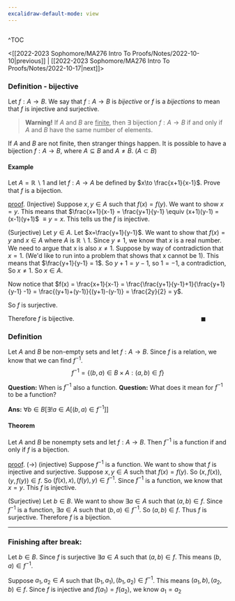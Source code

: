 ```yaml
---
excalidraw-default-mode: view
---
```



```toc

```

^TOC

<[[2022-2023 Sophomore/MA276 Intro To Proofs/Notes/2022-10-10|previous]] | [[2022-2023 Sophomore/MA276 Intro To Proofs/Notes/2022-10-17|next]]>

### Definition - bijective
Let $f:A\to B$. We say that $f:A\to B$ is *bijective* or $f$ is a *bijections* to mean that $f$ is injective and surjective.

> **Warning!** If $A$ and $B$ are <u>finite</u>, then $\exists$ bijection $f:A\to B$ if and only if $A$ and $B$ have the same number of elements.

If $A$ and $B$ are not finite, then stranger things happen. It is possible to have a bijection $f:A\to B$, where $A\subseteq B$ and $A\neq B$. $(A\subset B)$



#### Example
Let $A = \mathbb{R}\backslash{1}$ and let $f:A\to A$ be defined by $x\to \frac{x+1}{x-1}$. Prove that $f$ is a bijection.

<u>proof</u>. (Injective) Suppose $x,y \in A$ such that $f(x)=f(y)$. We want to show $x=y$. This means that $\frac{x+1}{x-1} = \frac{y+1}{y-1} \equiv (x+1)(y-1) = (x-1)(y+1)$ $\equiv y=x$. This tells us the $f$ is injective.

(Surjective) Let $y \in A$.  Let $x=\frac{y+1}{y-1}$. We want to show that $f(x) = y$ and $x\in A$ where $A$ is $\mathbb{R}\backslash{1}$. Since $y\neq 1$, we know that $x$ is a real number. We need to argue that x is also $x \neq 1$. Suppose by way of contradiction that $x=1$. (We'd like to run into a problem that shows that x cannot be 1). This means that $\frac{y+1}{y-1} = 1$. So $y+1 = y -1$, so $1= -1$, a contradiction, So $x\neq 1$. So $x\in A.$

Now notice that $f(x) = \frac{x+1}{x-1} = \frac{\frac{y+1}{y-1}+1}{\frac{y+1}{y-1} -1} = \frac{(y+1)+(y-1)}{(y+1)-(y-1)} = \frac{2y}{2} = y$.

So $f$ is surjective.

Therefore $f$ is bijective. $\qquad\qquad\qquad\qquad\qquad\qquad\qquad\qquad\qquad\blacksquare$


### Definition 

Let $A$ and $B$ be non-empty sets and let $f: A\to B$.  Since $f$ is a relation, we know that we can find $f^{-1}$. 
$$f^{-1} = \{(b,a) \in B\times A : (a,b) \in f\}$$

**Question:** When is $f^{-1}$ also a function.
**Question:** What does it mean for $f^{-1}$ to be a function?

**Ans:** $\forall b \in B[\exists!a\in A[(b,a)\in f^{-1}]]$

#### Theorem
Let $A$ and $B$ be nonempty sets and let $f:A\to B$. Then $f^{-1}$ is a function if and only if $f$ is a bijection.

<u>proof</u>. $(\to)$ (injective) Suppose $f^{-1}$ is a function. We want to show that $f$ is injective and surjective. Suppose $x,y \in A$ such that $f(x) = f(y)$. So $(x,f(x)),(y,f(y))\in f$. So $(f(x),x),(f(y),y)\in f^{-1}$. Since $f^{-1}$ is a function, we know that $x=y$. This $f$ is injective.

(Surjective)  Let $b \in B$. We want to show $\exists a \in A$ such that $(a,b)\in f.$ Since $f^{-1}$ is a function, $\exists a \in A$ such that $(b,a) \in f^{-1}$. So $(a,b)\in f$. Thus $f$ is surjective. Therefore $f$ is a bijection.

---
### Finishing after break:

Let $b \in B$. Since $f$ is surjective $\exists a \in A$ such that $(a,b)\in f$. This means $(b,a)\in f^{-1}$.

Suppose $a_1,a_2 \in A$ such that $(b_1,a_1),(b_1,a_2)\in f^{-1}$. This means $(a_1,b),(a_2,b)\in f$. Since $f$ is injective and $f(a_1)=f(a_2)$, we know $a_1=a_2$